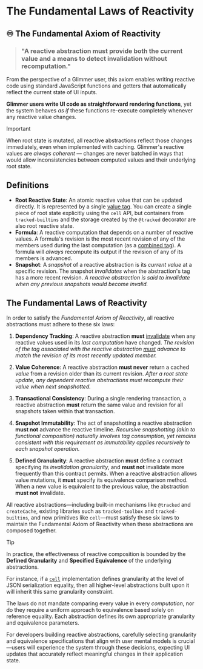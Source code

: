 # The Fundamental Laws of Reactivity

## ♾ The Fundamental Axiom of Reactivity

> ### "A reactive abstraction must provide both the current value and a means to detect invalidation without recomputation."

From the perspective of a Glimmer user, this axiom enables writing reactive code using standard
JavaScript functions and getters that automatically reflect the current state of UI inputs.

**Glimmer users write UI code as straightforward rendering functions**, yet the system behaves _as
if_ these functions re-execute completely whenever any reactive value changes.

> [!IMPORTANT]
>
> When root state is mutated, all reactive abstractions reflect those changes immediately, even when
> implemented with caching. Glimmer's reactive values are _always coherent_ — changes are never
> batched in ways that would allow inconsistencies between computed values and their underlying root
> state.

## Definitions

- **Root Reactive State**: An atomic reactive value that can be updated directly. It is represented
  by a single [value tag](./concepts.md#value-tag). You can create a single piece of root state
  explicitly using the `cell` API, but containers from `tracked-builtins` and the storage created by
  the `@tracked` decorator are also root reactive state.
- **Formula**: A reactive computation that depends on a number of reactive values. A formula's
  revision is the most recent revision of any of the members used during the last computation (as a
  [combined tag](./concepts.md#combined-tag)). A
  formula will _always_ recompute its output if the revision of any of its members is advanced.
- **Snapshot**: A _snapshot_ of a reactive abstraction is its _current value_ at a specific
  revision. The snapshot <a id="invalidate"></a> _invalidates_ when the abstraction's tag has a more
  recent revision. _A reactive abstraction is said to _invalidate_ when any previous snapshots would
  become invalid._

## The Fundamental Laws of Reactivity

In order to satisfy the _Fundamental Axiom of Reactivity_, all reactive abstractions must adhere to these six laws:

1. **Dependency Tracking**: A reactive abstraction **must** [invalidate](#invalidate) when any
   reactive values used in its _last computation_ have changed. _The revision of the tag associated
   with the reactive abstraction <u>must</u> advance to match the revision of its most recently
   updated member._

2. **Value Coherence**: A reactive abstraction **must never** return a cached _value_ from a
   revision older than its current revision. _After a root state update, any dependent reactive
   abstractions must recompute their value when next snapshotted._

3. **Transactional Consistency**: During a single rendering transaction, a reactive abstraction
   **must** return the same value and revision for all snapshots taken within that transaction.

4. **Snapshot Immutability**: The act of snapshotting a reactive abstraction **must not**
   advance the reactive timeline. _Recursive snapshotting (akin to functional composition) naturally
   involves tag consumption, yet remains consistent with this requirement as immutability applies
   recursively to each snapshot operation._

5. **Defined Granularity**: A reactive abstraction **must** define a contract specifying its
   _invalidation granularity_, and **must not** invalidate more frequently than this contract
   permits. When a reactive abstraction allows value mutations, it **must** specify its equivalence
   comparison method. When a new value is equivalent to the previous value, the abstraction **must
   not** invalidate.

All reactive abstractions—including built-in mechanisms like `@tracked` and `createCache`, existing
libraries such as `tracked-toolbox` and `tracked-builtins`, and new primitives like `cell`—must
satisfy these six laws to maintain the Fundamental Axiom of Reactivity when these abstractions are
composed together.

> [!TIP]
> 
> In practice, the effectiveness of reactive composition is bounded by the **Defined Granularity** and **Specified Equivalence** of the underlying abstractions.
> 
> For instance, if a [`cell`](#cell) implementation defines granularity at the level of JSON serialization equality, then all higher-level abstractions built upon it will inherit this same granularity constraint.
> 
> The laws do not mandate comparing every value in every _computation_, nor do they require a
> uniform approach to equivalence based solely on reference equality. Each abstraction defines its
> own appropriate granularity and equivalence parameters.
>
> For developers building reactive abstractions, carefully selecting granularity and equivalence
> specifications that align with user mental models is crucial—users will experience the system
> through these decisions, expecting UI updates that accurately reflect meaningful changes in their
> application state.
> 
